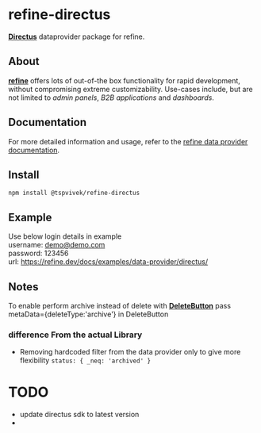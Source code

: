 # refine-directus
[**Directus**](https://directus.io/) dataprovider package for refine.

## About

[**refine**](https://refine.dev/) offers lots of out-of-the box functionality for rapid development, without compromising extreme customizability. Use-cases include, but are not limited to *admin panels*, *B2B applications* and *dashboards*.

## Documentation

For more detailed information and usage, refer to the [refine data provider documentation](https://refine.dev/docs/core/providers/data-provider).

## Install

```
npm install @tspvivek/refine-directus
```

## Example
Use below login details in example<br />
username: demo@demo.com<br />
password: 123456<br />
url: https://refine.dev/docs/examples/data-provider/directus/

## Notes
To enable perform archive instead of delete with [**DeleteButton**](https://refine.dev/docs/ui-frameworks/antd/components/buttons/delete-button/#api-reference) pass metaData={deleteType:'archive'} in DeleteButton

### difference From the actual Library
- Removing hardcoded filter from the data provider only to give more flexibility 
```status: { _neq: 'archived' }```

# TODO
- update directus sdk to latest version
- 
